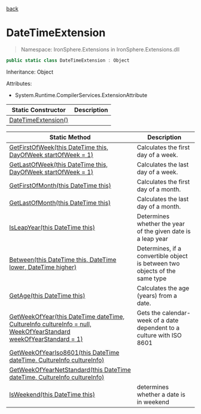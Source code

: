 ﻿[back](/IronSphere.Extensions/types)

# DateTimeExtension

> Namespace: IronSphere.Extensions in  IronSphere.Extensions.dll



```csharp
public static class DateTimeExtension : Object
```
Inheritance: Object



Attributes:
        
* System.Runtime.CompilerServices.ExtensionAttribute


| Static Constructor | Description |
| --- | --- |
| [DateTimeExtension()](Link) |  |


| Static Method | Description |
| --- | --- |
| [GetFirstOfWeek(this DateTime this, DayOfWeek startOfWeek = 1)](DateTimeExtension_GetFirstOfWeek(DateTime,DayOfWeek)) | Calculates the first day of a week. |
| [GetLastOfWeek(this DateTime this, DayOfWeek startOfWeek = 1)](DateTimeExtension_GetLastOfWeek(DateTime,DayOfWeek)) | Calculates the last day of a week. |
| [GetFirstOfMonth(this DateTime this)](DateTimeExtension_GetFirstOfMonth(DateTime)) | Calculates the first day of a month. |
| [GetLastOfMonth(this DateTime this)](DateTimeExtension_GetLastOfMonth(DateTime)) | Calculates the last day of a month. |
| [IsLeapYear(this DateTime this)](DateTimeExtension_IsLeapYear(DateTime)) | Determines whether the year of the given date is a leap year |
| [Between(this DateTime this, DateTime lower, DateTime higher)](DateTimeExtension_Between(DateTime,DateTime,DateTime)) | Determines, if a convertible object is between two objects of the same type |
| [GetAge(this DateTime this)](DateTimeExtension_GetAge(DateTime)) | Calculates the age (years) from a date. |
| [GetWeekOfYear(this DateTime dateTime, CultureInfo cultureInfo = null, WeekOfYearStandard weekOfYearStandard = 1)](DateTimeExtension_GetWeekOfYear(DateTime,CultureInfo,WeekOfYearStandard)) | Gets the calendar-week of a date dependent to a culture with ISO 8601 |
| [GetWeekOfYearIso8601(this DateTime dateTime, CultureInfo cultureInfo)](DateTimeExtension_GetWeekOfYearIso8601(DateTime,CultureInfo)) |  |
| [GetWeekOfYearNetStandard(this DateTime dateTime, CultureInfo cultureInfo)](DateTimeExtension_GetWeekOfYearNetStandard(DateTime,CultureInfo)) |  |
| [IsWeekend(this DateTime this)](DateTimeExtension_IsWeekend(DateTime)) | determines whether a date is in weekend |
